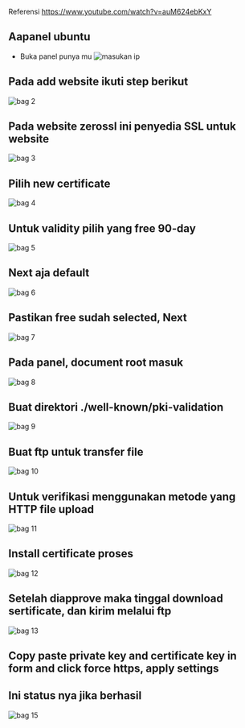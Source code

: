 
Referensi
https://www.youtube.com/watch?v=auM624ebKxY

## Aapanel ubuntu
- Buka panel punya mu
![masukan ip](https://user-images.githubusercontent.com/40717020/185724839-6f632634-88e5-46f8-bfd7-1262362b1d18.png)

## Pada add website ikuti step berikut
![bag 2](https://user-images.githubusercontent.com/40717020/185754626-d569bf1d-ca65-4d05-acdc-c85ebe750650.png)

## Pada website zerossl ini penyedia SSL untuk website
![bag 3](https://user-images.githubusercontent.com/40717020/185754679-aa02733d-15c0-443a-a245-e7dd26ec3434.png)

## Pilih new certificate
![bag 4](https://user-images.githubusercontent.com/40717020/185752856-fb9f5355-505d-4a9e-8cc5-19a5b2a997f1.png)

## Untuk validity pilih yang free 90-day
![bag 5](https://user-images.githubusercontent.com/40717020/185753090-28fb69ec-b65d-4680-89ef-d24106056cc4.png)

## Next aja default
![bag 6](https://user-images.githubusercontent.com/40717020/185753169-f4bcd406-b9b9-4f86-89e7-ff6e370b0f54.png)

## Pastikan free sudah selected, Next
![bag 7](https://user-images.githubusercontent.com/40717020/185753202-6732ee7c-d831-4ca4-aaf1-a9f131597330.png)

## Pada panel, document root masuk
![bag 8](https://user-images.githubusercontent.com/40717020/185753301-f04e1ff9-25cd-41c5-932f-eb2246c8759d.png)

## Buat direktori ./well-known/pki-validation
![bag 9](https://user-images.githubusercontent.com/40717020/185753564-4a05ba1c-f2ba-4192-aac9-d050a0919211.png)

## Buat ftp untuk transfer file
![bag 10](https://user-images.githubusercontent.com/40717020/185753770-e7880edf-7ae4-46b2-9b5c-1019dd21cff4.png)

## Untuk verifikasi menggunakan metode yang HTTP file upload 
![bag 11](https://user-images.githubusercontent.com/40717020/185753993-0e90c414-04ea-4aa6-9283-9ff715edb08a.png)

## Install certificate proses
![bag 12](https://user-images.githubusercontent.com/40717020/185754175-0ee78cf3-c2c4-411e-83d5-f0feae4ba813.png)

## Setelah diapprove maka tinggal download sertificate, dan kirim melalui ftp
![bag 13](https://user-images.githubusercontent.com/40717020/185754255-d2e994a2-2beb-4b77-81ed-425b3aad7e01.png)

## Copy paste private key and certificate key in form and click force https, apply settings

## Ini status nya jika berhasil
![bag 15](https://user-images.githubusercontent.com/40717020/185754537-2679e462-49b2-4652-bc21-2803a910d068.png)


